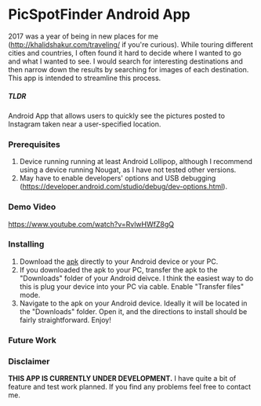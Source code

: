 # PicSpotFinder Android App

2017 was a year of being in new places for me (http://khalidshakur.com/traveling/ if you're curious). While touring different cities and countries, I often found it hard to decide where I wanted to go and what I wanted to see. I would search for interesting destinations and then narrow down the results by searching for images of each destination. This app is intended to streamline this process.

##### TLDR 
Android App that allows users to quickly see the pictures posted to Instagram taken near a user-specified location.

### Prerequisites
1. Device running running at least Android Lollipop, although I recommend using a device running Nougat, as I have not tested other versions.
2. May have to enable developers' options and USB debugging (https://developer.android.com/studio/debug/dev-options.html).

### Demo Video
https://www.youtube.com/watch?v=RvlwHWfZ8gQ

### Installing
1. Download the [apk]() directly to your Android device or your PC.
2. If you downloaded the apk to your PC, transfer the apk to the "Downloads" folder of your Android deivce. I think the easiest way to do this is plug your device into your PC via cable. Enable "Transfer files" mode.
3. Navigate to the apk on your Android device. Ideally it will be located in the "Downloads" folder. Open it, and the directions to install should be fairly straightforward. Enjoy!

### Future Work


### Disclaimer
**THIS APP IS CURRENTLY UNDER DEVELOPMENT.** I have quite a bit of feature and test work planned. If you find any problems feel free to contact me.
